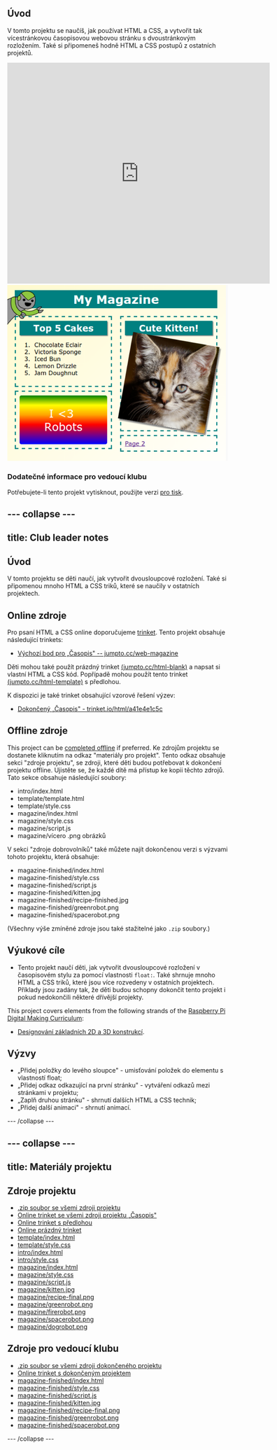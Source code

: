 ## Úvod

V tomto projektu se naučíš, jak používat HTML a CSS, a vytvořit tak vícestránkovou časopisovou webovou stránku s dvoustránkovým rozložením. Také si připomeneš hodně HTML a CSS postupů z ostatních projektů.

<div class="trinket">
  <iframe src="https://trinket.io/embed/html/a41e4e1c5c?outputOnly=true&start=result" width="600" height="505" frameborder="0" marginwidth="0" marginheight="0" allowfullscreen>
  </iframe>
  <img src="images/magazine-final.png">
</div>

### Dodatečné informace pro vedoucí klubu

Potřebujete-li tento projekt vytisknout, použijte verzi [pro tisk](https://projects.raspberrypi.org/en/projects/magazine/print).

## \--- collapse \---

## title: Club leader notes

## Úvod

V tomto projektu se děti naučí, jak vytvořit dvousloupcové rozložení. Také si připomenou mnoho HTML a CSS triků, které se naučily v ostatních projektech.

## Online zdroje

Pro psaní HTML a CSS online doporučujeme [trinket](https://trinket.io/). Tento projekt obsahuje následující trinkets:

* [Výchozí bod pro „Časopis" -- jumpto.cc/web-magazine](http://jumpto.cc/web-magazine)

Děti mohou také použít prázdný trinket [(jumpto.cc/html-blank)](http://jumpto.cc/html-blank) a napsat si vlastní HTML a CSS kód. Popřípadě mohou použít tento trinket [(jumpto.cc/html-template)](http://jumpto.cc/html-template) s předlohou.

K dispozici je také trinket obsahující vzorové řešení výzev:

* [Dokončený „Časopis" - trinket.io/html/a41e4e1c5c](https://trinket.io/html/a41e4e1c5c)

## Offline zdroje

This project can be [completed offline](https://rpf.io/html-offline) if preferred. Ke zdrojům projektu se dostanete kliknutím na odkaz "materiály pro projekt". Tento odkaz obsahuje sekci "zdroje projektu", se zdroji, které děti budou potřebovat k dokončení projektu offline. Ujistěte se, že každé dítě má přístup ke kopii těchto zdrojů. Tato sekce obsahuje následující soubory:

* intro/index.html
* template/template.html
* template/style.css
* magazine/index.html
* magazine/style.css
* magazine/script.js
* magazine/vícero .png obrázků

V sekci "zdroje dobrovolníků" také můžete najít dokončenou verzi s výzvami tohoto projektu, která obsahuje:

* magazine-finished/index.html
* magazine-finished/style.css
* magazine-finished/script.js
* magazine-finished/kitten.jpg
* magazine-finished/recipe-finished.jpg
* magazine-finished/greenrobot.png
* magazine-finished/spacerobot.png

(Všechny výše zmíněné zdroje jsou také stažitelné jako `.zip` soubory.)

## Výukové cíle

* Tento projekt naučí děti, jak vytvořit dvousloupcové rozložení v časopisovém stylu za pomocí vlastnosti `float:`. Také shrnuje mnoho HTML a CSS triků, které jsou více rozvedeny v ostatních projektech. Příklady jsou zadány tak, že děti budou schopny dokončit tento projekt i pokud nedokončili některé dřívější projekty. 

This project covers elements from the following strands of the [Raspberry Pi Digital Making Curriculum](https://rpf.io/curriculum):

* [Designování základních 2D a 3D konstrukcí](https://www.raspberrypi.org/curriculum/design/creator).

## Výzvy

* „Přidej položky do levého sloupce" - umisťování položek do elementu s vlastností float;
* „Přidej odkaz odkazující na první stránku" - vytváření odkazů mezi stránkami v projektu;
* „Zaplň druhou stránku" - shrnutí dalších HTML a CSS technik;
* „Přidej další animaci" - shrnutí animací.

\--- /collapse \---

## \--- collapse \---

## title: Materiály projektu

## Zdroje projektu

* [.zip soubor se všemi zdroji projektu](https://rpf.io/p/en/magazine-go)
* [Online trinket se všemi zdroji projektu „Časopis"](http://jumpto.cc/web-magazine)
* [Online trinket s předlohou](http://jumpto.cc/trinket-template)
* [Online prázdný trinket](http://jumpto.cc/trinket-blank)
* [template/index.html](resources/template-index.html)
* [template/style.css](resources/template-style.css)
* [intro/index.html](resources/intro-index.html)
* [intro/style.css](resources/intro-style.css)
* [magazine/index.html](resources/magazine-index.html)
* [magazine/style.css](resources/magazine-style.css)
* [magazine/script.js](resources/magazine-script.js)
* [magazine/kitten.jpg](resources/magazine-kitten.jpg)
* [magazine/recipe-final.png](resources/magazine-recipe-final.png)
* [magazine/greenrobot.png](resources/magazine-greenrobot.png)
* [magazine/firerobot.png](resources/magazine-firerobot.png)
* [magazine/spacerobot.png](resources/magazine-spacerobot.png)
* [magazine/dogrobot.png](resources/magazine-dogrobot.png)

## Zdroje pro vedoucí klubu

* [.zip soubor se všemi zdroji dokončeného projektu](https://rpf.io/p/en/magazine-go)
* [Online trinket s dokončeným projektem](https://trinket.io/html/a41e4e1c5c)
* [magazine-finished/index.html](resources/magazine-finished-index.html)
* [magazine-finished/style.css](resources/magazine-finished-style.css)
* [magazine-finished/script.js](resources/magazine-finished-script.js)
* [magazine-finished/kitten.jpg](resources/magazine-finished-kitten.jpg)
* [magazine-finished/recipe-final.png](resources/magazine-finished-recipe-final.png)
* [magazine-finished/greenrobot.png](resources/magazine-finished-greenrobot.png)
* [magazine-finished/spacerobot.png](resources/magazine-finished-spacerobot.png)

\--- /collapse \---